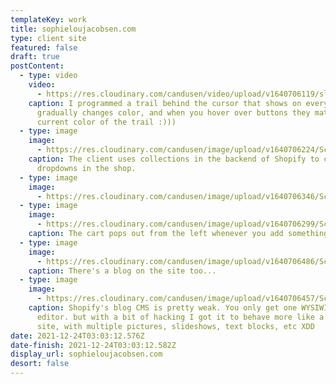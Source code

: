 ```yaml
---
templateKey: work
title: sophieloujacobsen.com
type: client site
featured: false
draft: true
postContent:
  - type: video
    video:
      - https://res.cloudinary.com/candusen/video/upload/v1640706119/slj-scroll_g9acro.mp4
    caption: I programmed a trail behind the cursor that shows on every page. It
      gradually changes color, and when you hover over buttons they match the
      current color of the trail :)))
  - type: image
    image:
      - https://res.cloudinary.com/candusen/image/upload/v1640706224/Screen_Shot_2021-12-28_at_10.38.18_AM_tmlnbz.png
    caption: The client uses collections in the backend of Shopify to control the
      dropdowns in the shop.
  - type: image
    image:
      - https://res.cloudinary.com/candusen/image/upload/v1640706346/Screen_Shot_2021-12-28_at_10.39.15_AM_ogvukw.png
  - type: image
    image:
      - https://res.cloudinary.com/candusen/image/upload/v1640706299/Screen_Shot_2021-12-28_at_10.40.18_AM_bbjo4u.png
    caption: The cart pops out from the left whenever you add something.
  - type: image
    image:
      - https://res.cloudinary.com/candusen/image/upload/v1640706486/Screen_Shot_2021-12-28_at_10.40.53_AM_hfwirk.png
    caption: There's a blog on the site too...
  - type: image
    image:
      - https://res.cloudinary.com/candusen/image/upload/v1640706457/Screen_Shot_2021-12-28_at_10.47.33_AM_phooft.png
    caption: Shopify's blog CMS is pretty weak. You only get one WYSIWIG text
      editor. but with a bit of hacking I got it to behave more like a wordpress
      site, with multiple pictures, slideshows, text blocks, etc XDD
date: 2021-12-24T03:03:12.576Z
date-finish: 2021-12-24T03:03:12.582Z
display_url: sophieloujacobsen.com
desort: false
---
```

